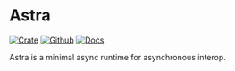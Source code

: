 # Astra

[![Crate](https://img.shields.io/crates/v/astra?style=for-the-badge)](https://crates.io/crates/astra)
[![Github](https://img.shields.io/badge/github-astra-success?style=for-the-badge)](https://github.com/ibraheemdev/astra)
[![Docs](https://img.shields.io/badge/docs.rs-0.1.0-4d76ae?style=for-the-badge)](https://docs.rs/astra)

Astra is a minimal async runtime for asynchronous interop.
